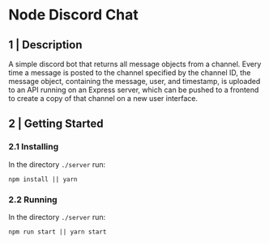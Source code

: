# Node Discord Chat

## 1 | Description

A simple discord bot that returns all message objects from a channel. Every time a message is posted to the channel specified by the channel ID, the message object, containing the message, user, and timestamp, is uploaded to an API running on an Express server, which can be pushed to a frontend to create a copy of that channel on a new user interface.

## 2 | Getting Started

### 2.1 Installing

In the directory `./server` run:

```
npm install || yarn
```

### 2.2 Running

In the directory `./server` run:

```
npm run start || yarn start
```
